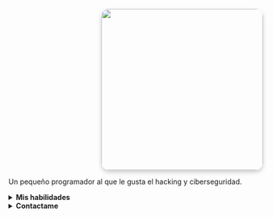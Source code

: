 <p align="right">  
  <kbd>  
    <img src="https://m.gettywallpapers.com/wp-content/uploads/2023/06/Aesthetic-Cute-Anime-Profile-Picture-For-Reddit.jpg" width="320" style="border-radius: 15px; box-shadow: 0 4px 8px rgba(0, 0, 0, 0.2);">  
  </kbd>  
</p>  

Un pequeño programador al que le gusta el hacking y ciberseguridad.

<details>
<summary><b>Mis habilidades</b></summary>

<p align="left">
  <img src="https://img.shields.io/badge/Python-3.9-%233776AB?style=for-the-badge&logo=python&logoColor=white">
  <img src="https://img.shields.io/badge/Bash-5.0-%234EAA25?style=for-the-badge&logo=gnubash&logoColor=white">
  <img src="https://img.shields.io/badge/Node.js-14.17-%23339933?style=for-the-badge&logo=nodedotjs&logoColor=white">
</p>

</details>

<details>
<summary><b>Contactame</b></summary>
<p align="left">
  <a href="https://discord.com/users/983476283491110932">
<img src="https://img.shields.io/badge/Discord-Keiji-%235865F2?style=for-the-badge&logo=discord&logoColor=white">
  </a>
</p>

</details>